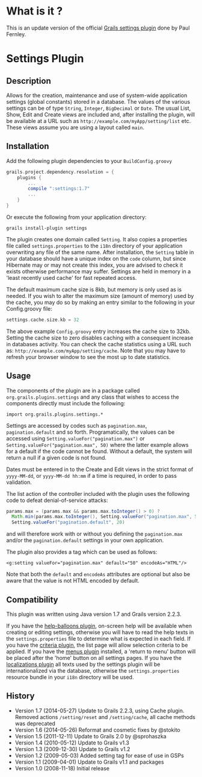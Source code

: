 # What is it ?

This is an update version of the official [Grails settings plugin](http://www.grails.org/plugin/settings) done by Paul Fernley.

# Settings Plugin

## Description

Allows for the creation, maintenance and use of system-wide application settings (global constants) stored in a database.
The values of the various settings can be of type `String`, `Integer`, `BigDecimal` or `Date`.
The usual List, Show, Edit and Create views are included and, after installing the plugin, will be available at a URL such as `http://example.com/myApp/setting/list` etc. 
These views assume you are using a layout called `main`.

## Installation

Add the following plugin dependencies to your `BuildConfig.groovy`
```groovy
grails.project.dependency.resolution = {
    plugins {
        ...
        compile ":settings:1.7"
        ...
    }
}
```

Or execute the following from your application directory:
```
grails install-plugin settings
```


The plugin creates one domain called `Setting`. It also copies a properties file called `settings.properties` to the `i18n` directory of your application overwriting any file of the same name. 
After installation, the `Setting` table in your database should have a unique index on the `code` column, but since Hibernate may or may not create this index, you are advised to check it exists otherwise performance may suffer. 
Settings are held in memory in a 'least recently used cache' for fast repeated access.

The default maximum cache size is 8kb, but memory is only used as is needed. If you wish to alter the maximum size (amount of memory) used by the cache, you may do so by making an entry similar to the following in your Config.groovy file:
```groovy
settings.cache.size.kb = 32
```

The above example `Config.groovy` entry increases the cache size to 32kb. Setting the cache size to zero disables caching with a consequent increase in databases activity. 
You can check the cache statistics using a URL such as: `http://example.com/myApp/setting/cache`.
Note that you may have to refresh your browser window to see the most up to date statistics.


## Usage

The components of the plugin are in a package called `org.grails.plugins.settings` and any class that wishes to access the components directly must include the following:
```
import org.grails.plugins.settings.*
```

Settings are accessed by codes such as `pagination.max`, `pagination.default` and so forth. 
Programatically, the values can be accessed using `Setting.valueFor("pagination.max")` or `Setting.valueFor("pagination.max", 50)` where the latter example allows for a default if the code cannot be found. 
Without a default, the system will return a null if a given code is not found.

Dates must be entered in to the Create and Edit views in the strict format of `yyyy-MM-dd`, or `yyyy-MM-dd hh:mm` if a time is required, in order to pass validation.

The list action of the controller included with the plugin uses the following code to defeat denial-of-service attacks:

```groovy
params.max = (params.max && params.max.toInteger() > 0) ?
  Math.min(params.max.toInteger(), Setting.valueFor("pagination.max", 50)) :
  Setting.valueFor("pagination.default", 20)
```

and will therefore work with or without you defining the `pagination.max` and/or the `pagination.default` settings in your own application.

The plugin also provides a tag which can be used as follows:
```gsp
<g:setting valueFor="pagination.max" default="50" encodeAs="HTML"/>
```

Note that both the `default` and `encodeAs` attributes are optional but also be aware that the value is not HTML encoded by default.


## Compatibility

This plugin was written using Java version 1.7 and Grails version 2.2.3.

If you have the [help-balloons plugin](http://grails.org/plugin/help-balloons), on-screen help will be available when creating or editing settings, 
otherwise you will have to read the help texts in the `settings.properties` file to determine what is expected in each field. 
If you have the [criteria plugin](http://grails.org/plugin/criteria), the list page will allow selection criteria to be applied. 
If you have the [menus plugin](http://grails.org/plugin/menus) installed, a 'return to menu' button will be placed after the 'home' button on all settings pages. 
If you have the [localizations plugin](http://grails.org/plugin/localizations) all texts used by the settings plugin will be internationalized via the database, 
otherwise the `settings.properties` resource bundle in your `i18n` directory will be used.

## History
* Version 1.7 (2014-05-27) Update to Grails 2.2.3, using Cache plugin. Removed actions `/setting/reset` and `/setting/cache`, all cache methods was deprecated
* Version 1.6 (2014-05-26) Reformat and cosmetic fixes by @stokito 
* Version 1.5 (2011-12-11) Update to Grails 2.0 by @sprohaszka
* Version 1.4 (2010-05-12) Update to Grails v1.3
* Version 1.3 (2009-12-30) Update to Grails v1.2
* Version 1.2 (2009-05-03) Added setting tag for ease of use in GSPs
* Version 1.1 (2009-04-01) Update to Grails v1.1 and packages
* Version 1.0 (2008-11-18) Initial release